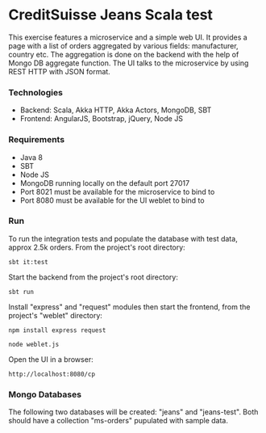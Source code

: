 # CreditSuisse Jeans Scala test

This exercise features a microservice and a simple web UI.
It provides a page with a list of orders aggregated by various
fields: manufacturer, country etc. The aggregation is done on
the backend with the help of Mongo DB aggregate function.
The UI talks to the microservice by using REST HTTP with JSON format.

### Technologies ###
* Backend: Scala, Akka HTTP, Akka Actors, MongoDB, SBT
* Frontend: AngularJS, Bootstrap, jQuery, Node JS

### Requirements ###
* Java 8
* SBT
* Node JS
* MongoDB running locally on the default port 27017
* Port 8021 must be available for the microservice to bind to
* Port 8080 must be available for the UI weblet to bind to

### Run ###
To run the integration tests and populate the database with test data, approx 2.5k orders.
From the project's root directory:

```sbt it:test```

Start the backend from the project's root directory:

```sbt run```

Install "express" and "request" modules then start the frontend, from the project's "weblet" directory: 

```npm install express request```

```node weblet.js```

Open the UI in a browser:

```http://localhost:8080/cp ```

### Mongo Databases ###
The following two databases will be created: "jeans" and "jeans-test". Both should have a
collection "ms-orders" pupulated with sample data.
